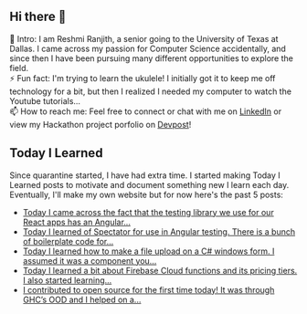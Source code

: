 ## Hi there 👋

🔭  Intro: I am Reshmi Ranjith, a senior going to the University of Texas at Dallas. I came across my passion for Computer Science accidentally, and since then I have been pursuing many different opportunities to explore the field.
<br/> ⚡ Fun fact: I'm trying to learn the ukulele! I initially got it to keep me off technology for a bit, but then I realized I needed my computer to watch the Youtube tutorials...
<br/>📫  How to reach me: Feel free to connect or chat with me on [LinkedIn](https://www.linkedin.com/in/reshmi-ranjith/) or view my Hackathon project porfolio on [Devpost](https://devpost.com/ReshmiCode)!

## Today I Learned

Since quarantine started, I have had extra time. I started making Today I Learned posts to motivate and document something new I learn each day. Eventually, I'll make my own website but for now here's the past 5 posts:

<!-- BLOG-POST-LIST:START -->
- [Today I came across the fact that the testing library we use for our React apps has an Angular...](https://simplyprogramming.tumblr.com/post/632051927595778048)
- [Today I learned of Spectator for use in Angular testing. There is a bunch of boilerplate code for...](https://simplyprogramming.tumblr.com/post/631286393349472256)
- [Today I learned how to make a file upload on a C# windows form. I assumed it was a component you...](https://simplyprogramming.tumblr.com/post/631016060311732224)
- [Today I learned a bit about Firebase Cloud functions and its pricing tiers. I also started learning...](https://simplyprogramming.tumblr.com/post/630923356375564289)
- [I contributed to open source for the first time today! It was through GHC’s OOD and I helped on a...](https://simplyprogramming.tumblr.com/post/630886815633670144)
<!-- BLOG-POST-LIST:END -->

<!--
**ReshmiCode/ReshmiCode** is a ✨ _special_ ✨ repository because its `README.md` (this file) appears on your GitHub profile.

Here are some ideas to get you started:

- 🔭 I’m currently working on ...
- 🌱 I’m currently learning ...
- 👯 I’m looking to collaborate on ...
- 🤔 I’m looking for help with ...
- 💬 Ask me about ...
- 📫 How to reach me: ...
- 😄 Pronouns: ...
- ⚡ Fun fact: ...
-->
